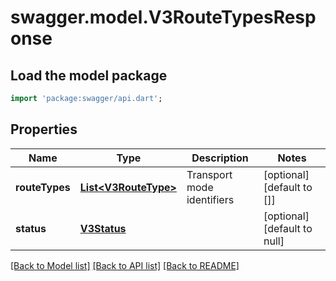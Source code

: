 # swagger.model.V3RouteTypesResponse

## Load the model package
```dart
import 'package:swagger/api.dart';
```

## Properties
Name | Type | Description | Notes
------------ | ------------- | ------------- | -------------
**routeTypes** | [**List&lt;V3RouteType&gt;**](V3RouteType.md) | Transport mode identifiers | [optional] [default to []]
**status** | [**V3Status**](V3Status.md) |  | [optional] [default to null]

[[Back to Model list]](../README.md#documentation-for-models) [[Back to API list]](../README.md#documentation-for-api-endpoints) [[Back to README]](../README.md)

